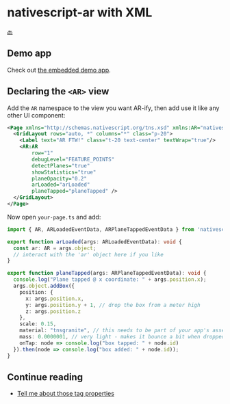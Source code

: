 nativescript-ar with XML
========================

[🔙](../README.md)

## Demo app
Check out [the embedded demo app](../demo).

## Declaring the `<AR>` view
Add the `AR` namespace to the view you want AR-ify, then add use it like any other UI component:

```xml
<Page xmlns="http://schemas.nativescript.org/tns.xsd" xmlns:AR="nativescript-ar">
  <GridLayout rows="auto, *" columns="*" class="p-20">
    <Label text="AR FTW!" class="t-20 text-center" textWrap="true"/>
    <AR:AR
        row="1"
        debugLevel="FEATURE_POINTS"
        detectPlanes="true"
        showStatistics="true"
        planeOpacity="0.2"
        arLoaded="arLoaded"
        planeTapped="planeTapped" />
  </GridLayout>
</Page>
```

Now open `your-page.ts` and add:

```typescript
import { AR, ARLoadedEventData, ARPlaneTappedEventData } from 'nativescript-ar';

export function arLoaded(args: ARLoadedEventData): void {
  const ar: AR = args.object;
  // interact with the 'ar' object here if you like
}

export function planeTapped(args: ARPlaneTappedEventData): void {
  console.log("Plane tapped @ x coordinate: " + args.position.x);
  args.object.addBox({
    position: {
      x: args.position.x,
      y: args.position.y + 1, // drop the box from a meter high
      z: args.position.z
    },
    scale: 0.15,
    material: "tnsgranite", // this needs to be part of your app's assets, see the demo app
    mass: 0.0000001, // very light - makes it bounce a bit when dropped
    onTap: node => console.log("box tapped: " + node.id)
  }).then(node => console.log("box added: " + node.id));
}
```

## Continue reading
- [Tell me about those <AR> tag properties](tag-properties.md)

